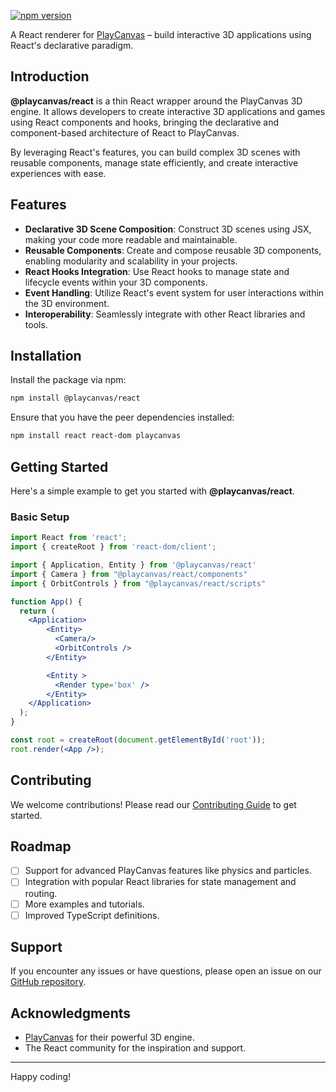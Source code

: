 [![npm version](https://img.shields.io/npm/v/@playcanvas/react.svg)](https://www.npmjs.com/package/@playcanvas/react)

A React renderer for [PlayCanvas](https://github.com/playcanvas/engine) – build interactive 3D applications using React's declarative paradigm.

## Introduction

**@playcanvas/react** is a thin React wrapper around the PlayCanvas 3D engine. It allows developers to create interactive 3D applications and games using React components and hooks, bringing the declarative and component-based architecture of React to PlayCanvas.

By leveraging React's features, you can build complex 3D scenes with reusable components, manage state efficiently, and create interactive experiences with ease.

## Features

- **Declarative 3D Scene Composition**: Construct 3D scenes using JSX, making your code more readable and maintainable.
- **Reusable Components**: Create and compose reusable 3D components, enabling modularity and scalability in your projects.
- **React Hooks Integration**: Use React hooks to manage state and lifecycle events within your 3D components.
- **Event Handling**: Utilize React's event system for user interactions within the 3D environment.
- **Interoperability**: Seamlessly integrate with other React libraries and tools.

## Installation

Install the package via npm:

```bash
npm install @playcanvas/react
```

Ensure that you have the peer dependencies installed:

```bash
npm install react react-dom playcanvas
```

## Getting Started

Here's a simple example to get you started with **@playcanvas/react**.

### Basic Setup

```jsx
import React from 'react';
import { createRoot } from 'react-dom/client';

import { Application, Entity } from '@playcanvas/react'
import { Camera } from "@playcanvas/react/components"
import { OrbitControls } from "@playcanvas/react/scripts"

function App() {
  return (
    <Application>
        <Entity>
          <Camera/>
          <OrbitControls />
        </Entity>

        <Entity >
          <Render type='box' />
        </Entity>
    </Application>
  );
}

const root = createRoot(document.getElementById('root'));
root.render(<App />);
```

## Contributing

We welcome contributions! Please read our [Contributing Guide](https://github.com/playcanvas/engine/blob/main/.github/CONTRIBUTING.md) to get started.

## Roadmap

- [ ] Support for advanced PlayCanvas features like physics and particles.
- [ ] Integration with popular React libraries for state management and routing.
- [ ] More examples and tutorials.
- [ ] Improved TypeScript definitions.

## Support

If you encounter any issues or have questions, please open an issue on our [GitHub repository](https://github.com/playcanvas/playcanvas-react/issues).

## Acknowledgments

- [PlayCanvas](https://playcanvas.com/) for their powerful 3D engine.
- The React community for the inspiration and support.

---

Happy coding!